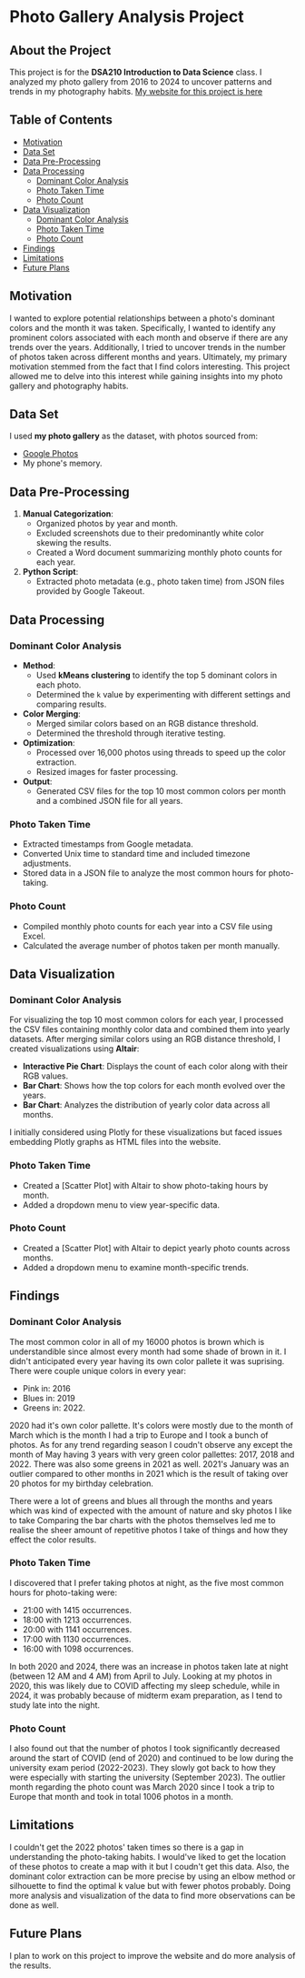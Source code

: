 
# Photo Gallery Analysis Project

## About the Project
This project is for the **DSA210 Introduction to Data Science** class. I analyzed my photo gallery from 2016 to 2024 to uncover patterns and trends in my photography habits. [My website for this project is here](https://zeynep-0.github.io/DSA210-Project/index.html#)

## Table of Contents

- [Motivation](#motivation)
- [Data Set](#data-set)
- [Data Pre-Processing](#data-pre-processing)
- [Data Processing](#data-processing)
  - [Dominant Color Analysis](#dominant-color-analysis)
  - [Photo Taken Time](#photo-taken-time)
  - [Photo Count](#photo-count)
- [Data Visualization](#data-visualization)
  - [Dominant Color Analysis](#dominant-color-analysis-1)
  - [Photo Taken Time](#photo-taken-time-1)
  - [Photo Count](#photo-count-1)
- [Findings](#findings)
- [Limitations](#limitations)
- [Future Plans](#future-plans)

## Motivation
I wanted to explore potential relationships between a photo's dominant colors and the month it was taken. Specifically, I wanted to identify any prominent colors associated with each month and observe if there are any trends over the years. Additionally, I tried to uncover trends in the number of photos taken across different months and years. Ultimately, my primary motivation stemmed from the fact that I find colors interesting. This project allowed me to delve into this interest while gaining insights into my photo gallery and photography habits.



## Data Set
I used **my photo gallery** as the dataset, with photos sourced from:
- [Google Photos](https://photos.google.com/)
- My phone's memory.


## Data Pre-Processing
1. **Manual Categorization**:
   - Organized photos by year and month.
   - Excluded screenshots due to their predominantly white color skewing the results.
   - Created a Word document summarizing monthly photo counts for each year.
2. **Python Script**:
   - Extracted photo metadata (e.g., photo taken time) from JSON files provided by Google Takeout.
  

## Data Processing

### Dominant Color Analysis
- **Method**:
  - Used **kMeans clustering** to identify the top 5 dominant colors in each photo.
  - Determined the `k` value by experimenting with different settings and comparing results.
- **Color Merging**:
  - Merged similar colors based on an RGB distance threshold.
  - Determined the threshold through iterative testing.
- **Optimization**:
  - Processed over 16,000 photos using threads to speed up the color extraction.
  - Resized images for faster processing.
- **Output**:
  - Generated CSV files for the top 10 most common colors per month and a combined JSON file for all years.

### Photo Taken Time
- Extracted timestamps from Google metadata.
- Converted Unix time to standard time and included timezone adjustments.
- Stored data in a JSON file to analyze the most common hours for photo-taking.

### Photo Count
- Compiled monthly photo counts for each year into a CSV file using Excel.
- Calculated the average number of photos taken per month manually.

## Data Visualization

### Dominant Color Analysis
For visualizing the top 10 most common colors for each year, I processed the CSV files containing monthly color data and combined them into yearly datasets. After merging similar colors using an RGB distance threshold, I created visualizations using **Altair**:

- **Interactive Pie Chart**: Displays the count of each color along with their RGB values.
- **Bar Chart**: Shows how the top colors for each month evolved over the years.
- **Bar Chart**: Analyzes the distribution of yearly color data across all months.

I initially considered using Plotly for these visualizations but faced issues embedding Plotly graphs as HTML files into the website. 

### Photo Taken Time
- Created a [Scatter Plot] with Altair to show photo-taking hours by month.
- Added a dropdown menu to view year-specific data.

### Photo Count
- Created a [Scatter Plot] with Altair to depict yearly photo counts across months.
- Added a dropdown menu to examine month-specific trends.

## Findings
### Dominant Color Analysis

The most common color in all of my 16000 photos is brown which is understandible since almost every month had some shade of brown in it. I didn't anticipated every year having its own color pallete it was suprising. There were couple unique colors in every year:
- Pink in: 2016
- Blues in: 2019
- Greens in: 2022.
  
2020 had it's own color pallette. It's colors were mostly due to the month of March which is the month I had a trip to Europe and I took a bunch of photos.
As for any trend regarding season I coudn't observe any except the month of May having 3 years with very green color pallettes: 2017, 2018 and 2022. There was also some greens in 2021 as well. 2021's January was an outlier compared to other months in 2021 which is the result of taking over 20 photos for my birthday celebration.

There were a lot of greens and blues all through the months and years which was kind of expected with the amount of nature and sky photos I like to take
Comparing the bar charts with the photos themselves led me to realise the sheer amount of repetitive photos I take of things and how they effect the color results.
                  

### Photo Taken Time

I discovered that I prefer taking photos at night, as the five most common hours for photo-taking were:
- 21:00 with 1415 occurrences.
- 18:00 with 1213 occurrences.
- 20:00 with 1141 occurrences.
- 17:00 with 1130 occurrences.
- 16:00 with 1098 occurrences.

In both 2020 and 2024, there was an increase in photos taken late at night (between 12 AM and 4 AM) from April to July. Looking at my photos in 2020, this was likely due to COVID affecting my sleep schedule, while in 2024, it was probably because of midterm exam preparation, as I tend to study late into the night.


### Photo Count
I also found out that the number of photos I took significantly decreased around the start of COVID (end of 2020) and continued to be low during the university exam period (2022-2023). They slowly got back to how they were especially with starting the university (September 2023). The outlier month regarding the photo count was March 2020 since I took a trip to Europe that month and took in total 1006 photos in a month.



## Limitations 
I couldn't get the 2022 photos' taken times so there is a gap in understanding the photo-taking habits. I would've liked to get the location of these photos to create a map with it but I coudn't get this data. Also, the dominant color extraction can be more precise by using an elbow method or silhouette to find the optimal k value but with fewer photos probably. Doing more analysis and visualization of the data to find more observations can be done as well.

## Future Plans
I plan to work on this project to improve the website and do more analysis of the results.
